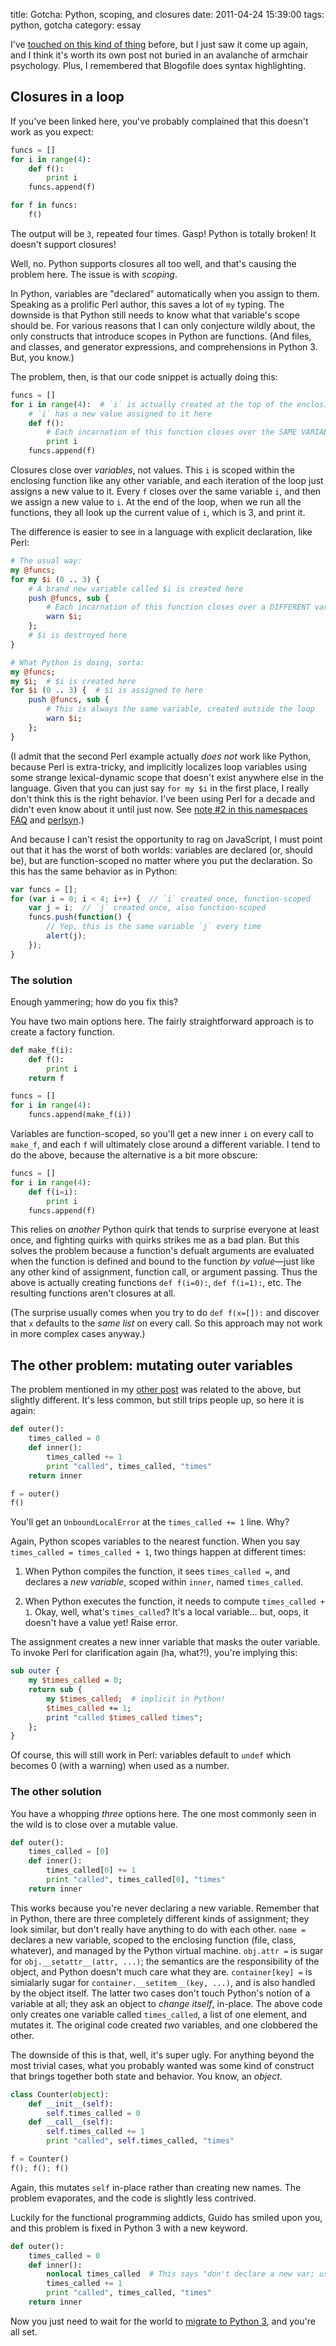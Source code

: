 title: Gotcha: Python, scoping, and closures
date: 2011-04-24 15:39:00
tags: python, gotcha
category: essay

I've [touched on this kind of thing][architectural fallacies] before, but I just saw it come up again, and I think it's worth its own post not buried in an avalanche of armchair psychology.  Plus, I remembered that Blogofile does syntax highlighting.

## Closures in a loop

If you've been linked here, you've probably complained that this doesn't work as you expect:

```python
funcs = []
for i in range(4):
    def f():
        print i
    funcs.append(f)

for f in funcs:
    f()
```

The output will be `3`, repeated four times.  Gasp!  Python is totally broken!  It doesn't support closures!

Well, no.  Python supports closures all too well, and that's causing the problem here.  The issue is with _scoping_.

<!-- more -->

In Python, variables are "declared" automatically when you assign to them.  Speaking as a prolific Perl author, this saves a lot of `my` typing.  The downside is that Python still needs to know what that variable's scope should be.  For various reasons that I can only conjecture wildly about, the only constructs that introduce scopes in Python are functions.  (And files, and classes, and generator expressions, and comprehensions in Python 3.  But, you know.)

The problem, then, is that our code snippet is actually doing this:

```python
funcs = []
for i in range(4):  # `i` is actually created at the top of the enclosing function, only once
    # `i` has a new value assigned to it here
    def f():
        # Each incarnation of this function closes over the SAME VARIABLE, `i`
        print i
    funcs.append(f)
```

Closures close over _variables_, not values.  This `i` is scoped within the enclosing function like any other variable, and each iteration of the loop just assigns a new value to it.  Every `f` closes over the same variable `i`, and then we assign a new value to `i`.  At the end of the loop, when we run all the functions, they all look up the current value of `i`, which is 3, and print it.

The difference is easier to see in a language with explicit declaration, like Perl:

```perl
# The usual way:
my @funcs;
for my $i (0 .. 3) {
    # A brand new variable called $i is created here
    push @funcs, sub {
        # Each incarnation of this function closes over a DIFFERENT variable; they're just all named `$i`
        warn $i;
    };
    # $i is destroyed here
}

# What Python is doing, sorta:
my @funcs;
my $i;  # $i is created here
for $i (0 .. 3) {  # $i is assigned to here
    push @funcs, sub {
        # This is always the same variable, created outside the loop
        warn $i;
    };
}
```

(I admit that the second Perl example actually _does not_ work like Python, because Perl is extra-tricky, and implicitly localizes loop variables using some strange lexical-dynamic scope that doesn't exist anywhere else in the language.  Given that you can just say `for my $i` in the first place, I really don't think this is the right behavior.  I've been using Perl for a decade and didn't even know about it until just now.  See [note #2 in this namespaces FAQ][perl namespaces] and [perlsyn][perlsyn foreach].)

And because I can't resist the opportunity to rag on JavaScript, I must point out that it has the worst of both worlds: variables are declared (or, should be), but are function-scoped no matter where you put the declaration.  So this has the same behavior as in Python:

```javascript
var funcs = [];
for (var i = 0; i < 4; i++) {  // `i` created once, function-scoped
    var j = i;  // `j` created once, also function-scoped
    funcs.push(function() {
        // Yep, this is the same variable `j` every time
        alert(j);
    });
}
```


### The solution

Enough yammering; how do you fix this?

You have two main options here.  The fairly straightforward approach is to create a factory function.

```python
def make_f(i):
    def f():
        print i
    return f

funcs = []
for i in range(4):
    funcs.append(make_f(i))
```

Variables are function-scoped, so you'll get a new inner `i` on every call to `make_f`, and each `f` will ultimately close around a different variable.  I tend to do the above, because the alternative is a bit more obscure:

```python
funcs = []
for i in range(4):
    def f(i=i):
        print i
    funcs.append(f)
```

This relies on _another_ Python quirk that tends to surprise everyone at least once, and fighting quirks with quirks strikes me as a bad plan.  But this solves the problem because a function's defualt arguments are evaluated when the function is defined and bound to the function _by value_—just like any other kind of assignment, function call, or argument passing.  Thus the above is actually creating functions `def f(i=0):`, `def f(i=1):`, etc.  The resulting functions aren't closures at all.

(The surprise usually comes when you try to do `def f(x=[]):` and discover that `x` defaults to the _same list_ on every call.  So this approach may not work in more complex cases anyway.)


## The other problem: mutating outer variables

The problem mentioned in my [other post][architectural fallacies] was related to the above, but slightly different.  It's less common, but still trips people up, so here it is again:

```python
def outer():
    times_called = 0
    def inner():
        times_called += 1
        print "called", times_called, "times"
    return inner

f = outer()
f()
```

You'll get an `UnboundLocalError` at the `times_called += 1` line.  Why?

Again, Python scopes variables to the nearest function.  When you say `times_called = times_called + 1`, two things happen at different times:

1. When Python compiles the function, it sees `times_called =`, and declares a _new variable_, scoped within `inner`, named `times_called`.

2. When Python executes the function, it needs to compute `times_called + 1`.  Okay, well, what's `times_called`?  It's a local variable...  but, oops, it doesn't have a value yet!  Raise error.

The assignment creates a new inner variable that masks the outer variable.  To invoke Perl for clarification again (ha, what?!), you're implying this:

```perl
sub outer {
    my $times_called = 0;
    return sub {
        my $times_called;  # implicit in Python!
        $times_called += 1;
        print "called $times_called times";
    };
}
```

Of course, this will still work in Perl: variables default to `undef` which becomes 0 (with a warning) when used as a number.


### The other solution

You have a whopping _three_ options here.  The one most commonly seen in the wild is to close over a mutable value.

```python
def outer():
    times_called = [0]
    def inner():
        times_called[0] += 1
        print "called", times_called[0], "times"
    return inner
```

This works because you're never declaring a new variable.  Remember that in Python, there are three completely different kinds of assignment; they look similar, but don't really have anything to do with each other.  `name =` declares a new variable, scoped to the enclosing function (file, class, whatever), and managed by the Python virtual machine.  `obj.attr =` is sugar for `obj.__setattr__(attr, ...)`; the semantics are the responsibility of the object, and Python doesn't much care what they are.  `container[key] =` is simialarly sugar for `container.__setitem__(key, ...)`, and is also handled by the object itself.  The latter two cases don't touch Python's notion of a variable at all; they ask an object to _change itself_, in-place.  The above code only creates one variable called `times_called`, a list of one element, and mutates it.  The original code created _two_ variables, and one clobbered the other.

The downside of this is that, well, it's super ugly.  For anything beyond the most trivial cases, what you probably wanted was some kind of construct that brings together both state and behavior.  You know, an _object_.

```python
class Counter(object):
    def __init__(self):
        self.times_called = 0
    def __call__(self):
        self.times_called += 1
        print "called", self.times_called, "times"

f = Counter()
f(); f(); f()
```

Again, this mutates `self` in-place rather than creating new names.  The problem evaporates, and the code is slightly less contrived.

Luckily for the functional programming addicts, Guido has smiled upon you, and this problem is fixed in Python 3 with a new keyword.

```python
def outer():
    times_called = 0
    def inner():
        nonlocal times_called  # This says "don't declare a new var; use the outer one", just like `global`
        times_called += 1
        print "called", times_called, "times"
    return inner
```

Now you just need to wait for the world to [migrate to Python 3][python 3 wos], and you're all set.


[architectural fallacies]: /blog/2011/04/17/architectural-fallacies/#reverse-injustification
[perl namespaces]: http://perl.plover.com/FAQs/Namespaces.html.en#Notes
[perlsyn foreach]: http://perldoc.perl.org/perlsyn.html#Foreach-Loops
[python 3 wos]: http://python3wos.appspot.com/
